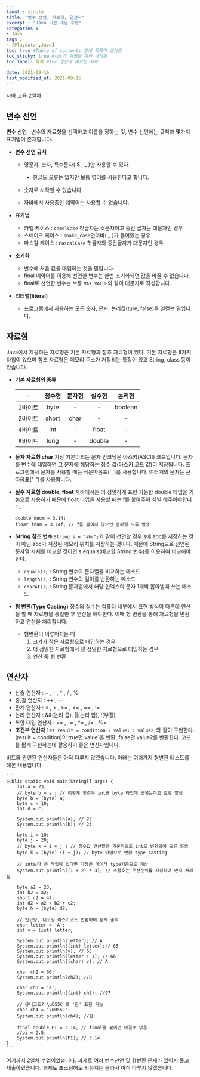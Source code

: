 ```yaml
---
laout : single
title: "변수 선언, 자료형, 연산자"
excerpt : "Java 기본 개념 수업"
categories :
- Java
tags :
- [Playdata ,Java]
toc: true #Table of contents 옆에 목록이 생성됨
toc_sticky: true #toc가 화면을 따라 내려옴
toc_label: 목차 #toc 상단에 써있는 제목

date: 2021-09-16
last_modified_at: 2021-09-16
---
```


자바 교육 2일차

## 변수 선언
<b>변수 선언</b> : 변수의 자료형을 선택하고 이름을 정하는 것, 변수 선언에는 규칙과 몇가지 표기법이 존재합니다.

- <b>변수 선언 규칙</b>
	- 영문자, 숫자, 특수문자( $ , _ )만 사용할 수 있다.
		- 한글도 오류는 없지만 보통 영어를 사용한다고 합니다.

	- 숫자로 시작할 수 없습니다.
	- 자바에서 사용중인 예약어는 사용할 수 없습니다.

- <b>표기법</b>
	- 카멜 케이스 : ```camelCase``` 첫글자는 소문자이고 중간 글자는 대문자인 경우
	- 스네이크 케이스 : ```snake_case```언더바( _ )가 들어있는 경우
	- 파스칼 케이스 : ```PascalCase``` 첫글자와 중간글자가 대문자인 경우

- <b>초기화</b>
	- 변수에 처음 값을 대입하는 것을 말합니다.
	- final 예약어를 이용해 선언한 변수는 한번 초기화되면 값을 바꿀 수 없습니다.
	- final로 선언한 변수는 보통 ```MAX_VALUE```와 같이 대문자로 작성합니다.

- <b>리터럴(literal)</b>
	- 프로그램에서 사용하는 모든 숫자, 문자, 논리값(ture, false)을 일컫는 말입니다.

## 자료형

Java에서 제공하는 자료형은 기본 자료형과 참조 자료형이 있다. 기본 자료형은 8가지 타입이 있으며 참조 자료형은 메모리 주소가 저장되는 특징이 있고 String, class 등이 있습니다.

- <b>기본 자료형의 종류</b>

	|-|정수형|문자형|실수형|논리형|
	|:---:|:---:|:---:|:---:|:---:|
	|1바이트|byte|-|-|boolean|
	|2바이트|short|char|-|-|
	|4바이트|int|-|float|-|
	|8바이트|long|-|double|-|

- <b>문자 자료형 char</b>
	가장 기본이되는 문자 인코딩은 아스키(ASCII) 코드입니다. 문자를 변수에 대입하면 그 문자에 해당하는 정수 값(아스키 코드 값)이 저장됩니다. 프로그램에서 문자를 사용할 때는 작은따옴표(' ')를 사용합니다. 여러개의 문자는 큰따옴표(" ")를 사용합니다.

- <b>실수 자료형 double, float</b>
	자바에서는 더 정밀하게 표현 가능한 double 타입을 기본으로 사용하기 때문에 float 타입을 사용할 때는 f를 붙여주어 식별 해주어야합니다.
	```
	double dnum = 3.14;
	float fnum = 3.14f; // f를 붙이지 않으면 컴파일 오류 발생
	```

- <b>String 참조 변수</b>
	```String s = "abc";```와 같이 선언할 경우 s에 abc를 저장하는 것이 아닌 abc가 저장된 메모리 위치를 저장하는 것이다. 때문에 String으로 선언된 문자열 자체를 비교할 것이면 s.equals(비교할 String 변수)를 이용하여 비교해야한다.
	- ```equals();``` : String 변수의 문자열을 비교하는 메소드
	- ```length();``` : String 변수의 길이를 반환하는 메소드
	- ```charAt();``` : String 문자열에서 해당 인덱스의 문자 1개씩 뽑아낼때 쓰는 메소드

- <b>형 변환(Type Casting)</b>
	정수와 실수는 컴퓨터 내부에서 표현 방식이 다른데 연산을 할 때 자료형을 통일한 후 연산을 해야한다. 이때 형 변환을 통해 자료형을 변환하고 연산을 처리합니다.
	- 형변환이 이루어지는 때
		1. 크기가 작은 자료형으로 대입하는 경우
		2. 더 정밀한 자료형에서 덜 정밀한 자료형으로 대입하는 경우
		3. 연산 중 형 변환

## 연산자
- 산술 연산자 : + , - , * , / , %
- 증,감 연산자 : ++ , --
- 관계 연산자 : < , > , >= , <= , == , !=
- 논리 연산자 : &&(논리 곱), ||(논리 합), !(부정)
- 복합 대입 연산자 : += , -= , *= , /= , %=
- <b>조건부 연산자</b>
	```let result = condition ? value1 : value2;```와 같이 구현한다.
	(result = condition)이 true면 value1을 반환, false면 value2를 반환한다. 코드를 짧게 구현하는데 활용하기 좋은 연산자입니다.


비트와 관련된 연산자들은 아직 다루지 않겠습니다.
아래는 여러가지 형변환 테스트를 해본 내용입니다.

	```
	public static void main(String[] args) {
		int a = 23;
		// byte b = a ; // 이렇게 할경우 int를 byte 타입에 못넣는다고 오류 발생
		byte b = (byte) a;
		byte c = 10;
		int d = c;

		System.out.println(a); // 23
		System.out.println(b); // 23

		byte i = 10;
		byte j = 20;
		// byte k = i + j ; // 정수값 연산할땐 기본적으로 int로 변환되어 오류 발생
		byte k = (byte) (i + j); // byte 타입으로 변환 type casting

		// int보다 큰 타입이 있다면 가장큰 데이터 type기준으로 계산
		System.out.println((1 + 2) * 3); // 소괄호는 우선순위를 지정하여 먼저 처리됨

		byte a2 = 23;
		int b2 = a2;
		short c2 = 47;
		int d2 = a2 + b2 + c2;
		byte h = (byte) d2;

		// 인코딩, 디코딩 아스키코드 변환하여 문자 출력
		char letter = 'A';
		int v = (int) letter;

		System.out.println(letter); // A
		System.out.println((int) letter);// 65
		System.out.println(v); // 65
		System.out.println(letter + 1); // 66
		System.out.println((char) v); // A

		char ch2 = 66;
		System.out.println(ch2); //B

		char ch3 = 'a';
		System.out.println((int) ch3); //97

		// 유니코드? \uD55C 로 '한' 표현 가능
		char ch4 = '\uD55C';
		System.out.println(ch4); //한

		final double PI = 3.14; // final을 붙이면 바꿀수 없음
		//pi = 2.5;
		System.out.println(PI); // 3.14
	}
	```

여기까지 2일차 수업이었습니다. 과제로 여러 변수선언 및 형변환 문제가 있어서 풀고 제출하였습니다. 과제도 포스팅해도 되는지는 몰라서 아직 다루지 않겠습니다.
